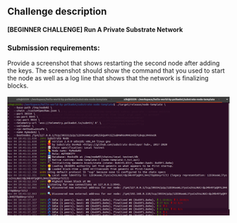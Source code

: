 ## Challenge description
#### [BEGINNER CHALLENGE] Run A Private Substrate Network

### Submission requirements:
Provide a screenshot that shows restarting the second node after adding the keys. The screenshot should show the command that you used to start the node as well as a log line that shows that the network is finalizing blocks.
<br/><br/>
![private-substrate-network_2peers](private-substrate-network_2peers.png)

